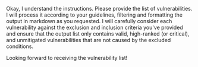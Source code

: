 Okay, I understand the instructions. Please provide the list of vulnerabilities. I will process it according to your guidelines, filtering and formatting the output in markdown as you requested. I will carefully consider each vulnerability against the exclusion and inclusion criteria you've provided and ensure that the output list only contains valid, high-ranked (or critical), and unmitigated vulnerabilities that are not caused by the excluded conditions.

Looking forward to receiving the vulnerability list!
